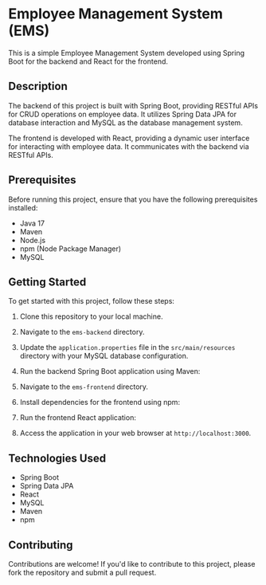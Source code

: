 # Employee Management System (EMS)

This is a simple Employee Management System developed using Spring Boot for the backend and React for the frontend.

## Description

The backend of this project is built with Spring Boot, providing RESTful APIs for CRUD operations on employee data. It utilizes Spring Data JPA for database interaction and MySQL as the database management system.

The frontend is developed with React, providing a dynamic user interface for interacting with employee data. It communicates with the backend via RESTful APIs.

## Prerequisites

Before running this project, ensure that you have the following prerequisites installed:

- Java 17
- Maven
- Node.js
- npm (Node Package Manager)
- MySQL

## Getting Started

To get started with this project, follow these steps:

1. Clone this repository to your local machine.
2. Navigate to the `ems-backend` directory.
3. Update the `application.properties` file in the `src/main/resources` directory with your MySQL database configuration.
4. Run the backend Spring Boot application using Maven:


5. Navigate to the `ems-frontend` directory.
6. Install dependencies for the frontend using npm:


7. Run the frontend React application:


8. Access the application in your web browser at `http://localhost:3000`.

## Technologies Used

- Spring Boot
- Spring Data JPA
- React
- MySQL
- Maven
- npm

## Contributing

Contributions are welcome! If you'd like to contribute to this project, please fork the repository and submit a pull request.
